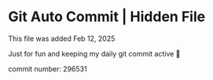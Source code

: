 # Git Auto Commit | Hidden File

This file was added Feb 12, 2025

Just for fun and keeping my daily git commit active 🤪

commit number: 296531
